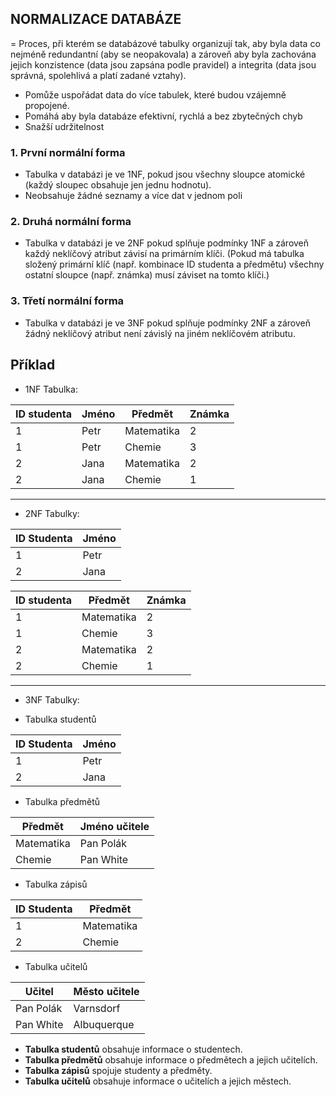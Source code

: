 ## NORMALIZACE DATABÁZE

= Proces, při kterém se databázové tabulky organizují tak, aby byla data co nejméně redundantní (aby se neopakovala) a zároveň aby byla zachována jejich konzistence (data jsou zapsána podle pravidel)  a integrita (data jsou správná, spolehlivá a platí zadané vztahy).

* Pomůže uspořádat data do více tabulek, které budou vzájemně propojené.
* Pomáhá aby byla databáze efektivní, rychlá a bez zbytečných chyb
* Snažší udržitelnost

### 1. První normální forma 
* Tabulka v databázi je ve 1NF, pokud jsou všechny sloupce atomické (každý sloupec obsahuje jen jednu hodnotu).
* Neobsahuje žádné seznamy a více dat v jednom poli

### 2. Druhá normální forma 
* Tabulka v databázi je ve 2NF pokud splňuje podmínky 1NF a zároveň každý neklíčový atribut závisí na primárním klíči. (Pokud má tabulka složený primární klíč (např. kombinace ID studenta a předmětu) všechny ostatní sloupce (např. známka) musí záviset na tomto klíči.)	

### 3. Třetí normální forma
* Tabulka v databázi je ve 3NF pokud splňuje podmínky 2NF a zároveň žádný neklíčový atribut není závislý na jiném neklíčovém atributu.


## Příklad
* 1NF Tabulka:

| ID studenta | Jméno | Předmět | Známka |
| -- | -- | -- | -- |
| 1 | Petr | Matematika | 2 |
| 1 | Petr | Chemie | 3 |
| 2 | Jana | Matematika | 2 |
| 2 | Jana | Chemie | 1 |
-----------
* 2NF Tabulky:

| ID Studenta | Jméno |
|--|--|
| 1 | Petr |
| 2 | Jana |



| ID studenta | Předmět | Známka |
| -- | -- | -- |
| 1 | Matematika | 2 |
| 1 | Chemie | 3 |
| 2 | Matematika | 2 |
| 2 | Chemie | 1 |
-----------
* 3NF Tabulky:

* Tabulka studentů 

| ID Studenta | Jméno |
|--|--|
| 1 | Petr |
| 2 | Jana |

* Tabulka předmětů

| Předmět | Jméno učitele |
|--|--|
| Matematika | Pan Polák |
| Chemie | Pan White |

* Tabulka zápisů

| ID Studenta | Předmět |
|--|--|
| 1 | Matematika |
| 2 | Chemie |
 
* Tabulka učitelů

| Učitel | Město učitele |
|--|--|
| Pan Polák | Varnsdorf |
| Pan White | Albuquerque |

-   **Tabulka studentů** obsahuje informace o studentech.
-   **Tabulka předmětů** obsahuje informace o předmětech a jejich učitelích.
-   **Tabulka zápisů** spojuje studenty a předměty.
-   **Tabulka učitelů** obsahuje informace o učitelích a jejich městech.
